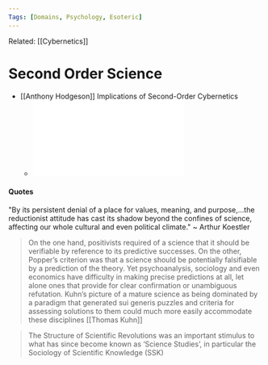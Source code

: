 ```yaml
---
Tags: [Domains, Psychology, Esoteric]
---
```


Related: [[Cybernetics]]

# Second Order Science
- [[Anthony Hodgeson]] Implications of Second-Order Cybernetics
    - ![](assets/1626444204_0.pdf)


#### Quotes
"By its persistent denial of a place for values, meaning, and purpose,…the reductionist attitude has cast its shadow beyond the confines of science, affecting our whole cultural and even political climate." ~ Arthur Koestler

> On the one hand, positivists required of a science that it should be verifiable by reference to its predictive successes. On the other, Popper’s criterion was that a science should be potentially falsifiable by a prediction of the theory. Yet psychoanalysis, sociology and even economics have difficulty in making precise predictions at all, let alone ones that provide for clear confirmation or unambiguous refutation. Kuhn’s picture of a mature science as being dominated by a paradigm that generated sui generis puzzles and criteria for assessing solutions to them could much more easily accommodate these disciplines [[Thomas Kuhn]]

> The Structure of Scientific Revolutions was an important stimulus to what has since become known as ‘Science Studies’, in particular the Sociology of Scientific Knowledge (SSK)

>
